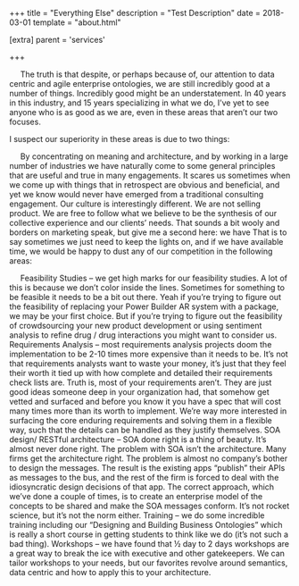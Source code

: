 +++
title = "Everything Else"
description = "Test Description"
date = 2018-03-01
template = "about.html"

[extra]
parent = 'services'

+++

&nbsp;&nbsp;&nbsp;&nbsp;
The truth is that despite, or perhaps because of, our attention to data centric and agile enterprise ontologies, we are still incredibly good at a number of things. Incredibly good might be an understatement. In 40 years in this industry, and 15 years specializing in what we do, I’ve yet to see anyone who is as good as we are, even in these areas that aren’t our two focuses.

I suspect our superiority in these areas is due to two things:

&nbsp;&nbsp;&nbsp;&nbsp;
By concentrating on meaning and architecture, and by working in a large number of industries we have naturally come to some general principles that are useful and true in many engagements. It scares us sometimes when we come up with things that in retrospect are obvious and beneficial, and yet we know would never have emerged from a traditional consulting engagement. Our culture is interestingly different. We are not selling product. We are free to follow what we believe to be the synthesis of our collective experience and our clients’ needs. That sounds a bit wooly and borders on marketing speak, but give me a second here: we have That is to say sometimes we just need to keep the lights on, and if we have available time, we would be happy to dust any of our competition in the following areas:

&nbsp;&nbsp;&nbsp;&nbsp;
Feasibility Studies – we get high marks for our feasibility studies. A lot of this is because we don’t color inside the lines. Sometimes for something to be feasible it needs to be a bit out there. Yeah if you’re trying to figure out the feasibility of replacing your Power Builder AR system with a package, we may be your first choice. But if you’re trying to figure out the feasibility of crowdsourcing your new product development or using sentiment analysis to refine drug / drug interactions you might want to consider us. Requirements Analysis – most requirements analysis projects doom the implementation to be 2-10 times more expensive than it needs to be. It’s not that requirements analysts want to waste your money, it’s just that they feel their worth it tied up with how complete and detailed their requirements check lists are. Truth is, most of your requirements aren’t. They are just good ideas someone deep in your organization had, that somehow get vetted and surfaced and before you know it you have a spec that will cost many times more than its worth to implement. We’re way more interested in surfacing the core enduring requirements and solving them in a flexible way, such that the details can be handled as they justify themselves. SOA design/ RESTful architecture – SOA done right is a thing of beauty. It’s almost never done right. The problem with SOA isn’t the architecture. Many firms get the architecture right. The problem is almost no company’s bother to design the messages. The result is the existing apps “publish” their APIs as messages to the bus, and the rest of the firm is forced to deal with the idiosyncratic design decisions of that app. The correct approach, which we’ve done a couple of times, is to create an enterprise model of the concepts to be shared and make the SOA messages conform. It’s not rocket science, but it’s not the norm either. Training – we do some incredible training including our “Designing and Building Business Ontologies” which is really a short course in getting students to think like we do (it’s not such a bad thing). Workshops – we have found that ½ day to 2 days workshops are a great way to break the ice with executive and other gatekeepers. We can tailor workshops to your needs, but our favorites revolve around semantics, data centric and how to apply this to your architecture.
